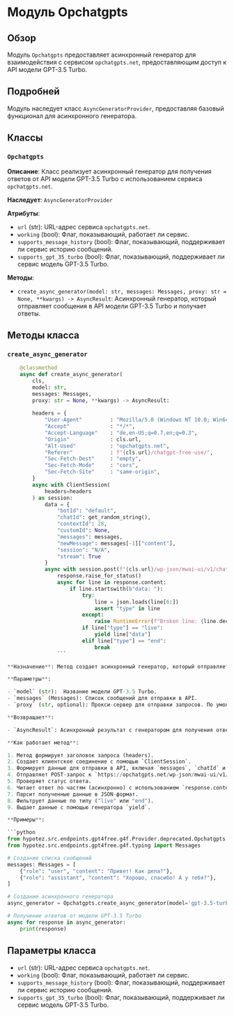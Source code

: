 # Модуль Opchatgpts

## Обзор

Модуль `Opchatgpts` предоставляет асинхронный генератор для взаимодействия с сервисом `opchatgpts.net`, предоставляющим доступ к API модели GPT-3.5 Turbo. 

## Подробней

Модуль наследует класс `AsyncGeneratorProvider`, предоставляя базовый функционал для асинхронного генератора.

## Классы

### `Opchatgpts`

**Описание**: Класс реализует асинхронный генератор для получения ответов от API модели GPT-3.5 Turbo с использованием сервиса `opchatgpts.net`.

**Наследует**: `AsyncGeneratorProvider`

**Атрибуты**:

- `url` (str): URL-адрес сервиса `opchatgpts.net`.
- `working` (bool): Флаг, показывающий, работает ли сервис. 
- `supports_message_history` (bool): Флаг, показывающий, поддерживает ли сервис историю сообщений. 
- `supports_gpt_35_turbo` (bool): Флаг, показывающий, поддерживает ли сервис модель GPT-3.5 Turbo.

**Методы**:

- `create_async_generator(model: str, messages: Messages, proxy: str = None, **kwargs) -> AsyncResult`: Асинхронный генератор, который отправляет сообщения в API модели GPT-3.5 Turbo и получает ответы. 

## Методы класса

### `create_async_generator`

```python
    @classmethod
    async def create_async_generator(
        cls,
        model: str,
        messages: Messages,
        proxy: str = None, **kwargs) -> AsyncResult:
        
        headers = {
            "User-Agent"         : "Mozilla/5.0 (Windows NT 10.0; Win64; x64) AppleWebKit/537.36 (KHTML, like Gecko) Chrome/116.0.0.0 Safari/537.36",
            "Accept"             : "*/*",
            "Accept-Language"    : "de,en-US;q=0.7,en;q=0.3",
            "Origin"             : cls.url,
            "Alt-Used"           : "opchatgpts.net",
            "Referer"            : f"{cls.url}/chatgpt-free-use/",
            "Sec-Fetch-Dest"     : "empty",
            "Sec-Fetch-Mode"     : "cors",
            "Sec-Fetch-Site"     : "same-origin",
        }
        async with ClientSession(
            headers=headers
        ) as session:
            data = {
                "botId": "default",
                "chatId": get_random_string(),
                "contextId": 28,
                "customId": None,
                "messages": messages,
                "newMessage": messages[-1]["content"],
                "session": "N/A",
                "stream": True
            }
            async with session.post(f"{cls.url}/wp-json/mwai-ui/v1/chats/submit", json=data, proxy=proxy) as response:
                response.raise_for_status()
                async for line in response.content:
                    if line.startswith(b"data: "):
                        try:
                            line = json.loads(line[6:])
                            assert "type" in line
                        except:
                            raise RuntimeError(f"Broken line: {line.decode()}")
                        if line["type"] == "live":
                            yield line["data"]
                        elif line["type"] == "end":
                            break
                ```

**Назначение**: Метод создает асинхронный генератор, который отправляет запросы к API модели GPT-3.5 Turbo через сервис `opchatgpts.net`.

**Параметры**:

- `model` (str):  Название модели GPT-3.5 Turbo.
- `messages` (Messages): Список сообщений для отправки в API. 
- `proxy` (str, optional): Прокси-сервер для отправки запросов. По умолчанию `None`.

**Возвращает**:

- `AsyncResult`: Асинхронный результат с генератором для получения ответов от модели GPT-3.5 Turbo.

**Как работает метод**:

1. Метод формирует заголовок запроса (headers).
2. Создает клиентское соединение с помощью `ClientSession`.
3. Формирует данные для отправки в API, включая `messages`, `chatId` и другие параметры.
4. Отправляет POST-запрос к `https://opchatgpts.net/wp-json/mwai-ui/v1/chats/submit`.
5. Проверяет статус ответа.
6. Читает ответ по частям (асинхронно) с использованием `response.content`.
7. Парсит полученные данные в JSON-формат.
8. Фильтрует данные по типу ("live" или "end").
9. Выдает данные с помощью генератора `yield`.

**Примеры**:

```python
from hypotez.src.endpoints.gpt4free.g4f.Provider.deprecated.Opchatgpts import Opchatgpts
from hypotez.src.endpoints.gpt4free.g4f.typing import Messages

# Создание списка сообщений
messages: Messages = [
    {"role": "user", "content": "Привет! Как дела?"},
    {"role": "assistant", "content": "Хорошо, спасибо! А у тебя?"},
]

# Создание асинхронного генератора
async_generator = Opchatgpts.create_async_generator(model='gpt-3.5-turbo', messages=messages)

# Получение ответов от модели GPT-3.5 Turbo
async for response in async_generator:
    print(response)
```

## Параметры класса

- `url` (str): URL-адрес сервиса `opchatgpts.net`.
- `working` (bool): Флаг, показывающий, работает ли сервис. 
- `supports_message_history` (bool): Флаг, показывающий, поддерживает ли сервис историю сообщений. 
- `supports_gpt_35_turbo` (bool): Флаг, показывающий, поддерживает ли сервис модель GPT-3.5 Turbo.